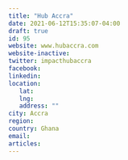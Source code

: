 ```yaml
---
title: "Hub Accra"
date: 2021-06-12T15:35:07-04:00
draft: true
id: 95
website: www.hubaccra.com
website-inactive: 
twitter: impacthubaccra
facebook: 
linkedin: 
location: 
   lat: 
   lng: 
   address: ""
city: Accra
region: 
country: Ghana
email: 
articles:
---
```


